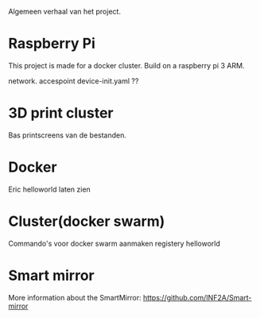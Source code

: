 Algemeen verhaal van het project.

# Raspberry Pi
This project is made for a docker cluster.
Build on a raspberry pi 3 ARM.

network.
accespoint
device-init.yaml ??

# 3D print cluster
Bas printscreens van de bestanden.

# Docker
Eric helloworld laten zien
# Cluster(docker swarm)

Commando's voor docker swarm aanmaken
registery
helloworld

# Smart mirror
More information about the SmartMirror: https://github.com/INF2A/Smart-mirror
